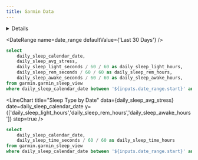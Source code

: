 ```yaml
---
title: Garmin Data
---
```


<Details title='How to edit this page'>

  This page can be found in your project at `/pages/index.md`. Make a change to the markdown file and save it to see the change take effect in your browser.
</Details>

<DateRange
    name=date_range
    defaultValue={'Last 30 Days'}
/>

```sql daily_sleep_avg_stress
select
    daily_sleep_calendar_date,
    daily_sleep_avg_stress,
    daily_sleep_light_seconds / 60 / 60 as daily_sleep_light_hours,
    daily_sleep_rem_seconds / 60 / 60 as daily_sleep_rem_hours,
    daily_sleep_awake_seconds / 60 / 60 as daily_sleep_awake_hours,
from garmin.garmin_sleep_view
where daily_sleep_calendar_date between '${inputs.date_range.start}' and '${inputs.date_range.end}'
```

<CalendarHeatmap
  title="Average Sleep Stress by Date"
  data={daily_sleep_avg_stress}
  date=daily_sleep_calendar_date
  value=daily_sleep_avg_stress
/>

<LineChart 
  title="Sleep Type by Date"
  data={daily_sleep_avg_stress}
  date=daily_sleep_calendar_date
  y={['daily_sleep_light_hours','daily_sleep_rem_hours','daily_sleep_awake_hours']} 
  step=true
/>

```sql daily_sleep_time_hours
select
    daily_sleep_calendar_date,
    daily_sleep_time_seconds / 60 / 60 as daily_sleep_time_hours
from garmin.garmin_sleep_view
where daily_sleep_calendar_date between '${inputs.date_range.start}' and '${inputs.date_range.end}'
```

<BarChart
  title="Sleep Time by Date (Hours)"
  data={daily_sleep_time_hours}
  x=daily_sleep_calendar_date
  y=daily_sleep_time_hours
/>
